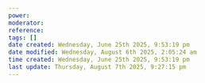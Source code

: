 ```yaml
---
power: 
moderator:
reference:
tags: []
date created: Wednesday, June 25th 2025, 9:53:19 pm
date modified: Wednesday, August 6th 2025, 2:05:24 am
time created: Wednesday, June 25th 2025, 9:53:19 pm
last update: Thursday, August 7th 2025, 9:27:15 pm
---
```

#